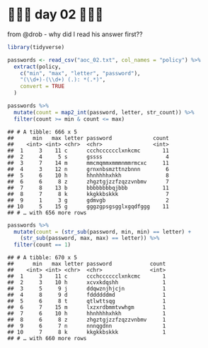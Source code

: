 🎄🎄🎄 day 02 🎄🎄🎄
================

from @drob - why did I read his answer first??

``` r
library(tidyverse)

passwords <- read_csv("aoc_02.txt", col_names = "policy") %>%
  extract(policy,
    c("min", "max", "letter", "password"),
    "(\\d+)-(\\d+) (.): *(.*)",
    convert = TRUE
  )
```

``` r
passwords %>%
  mutate(count = map2_int(password, letter, str_count)) %>%
  filter(count >= min & count <= max)
```

    ## # A tibble: 666 x 5
    ##      min   max letter password             count
    ##    <int> <int> <chr>  <chr>                <int>
    ##  1     3    11 c      ccchcccccclxnkcmc       11
    ##  2     4     5 s      gssss                    4
    ##  3     7    14 m      mmcmqmmxmmmnmmrmcxc     11
    ##  4     3    12 n      grnxnbsmzttnzbnnn        6
    ##  5     6    10 h      hhnhhhhxhkh              8
    ##  6     6     8 z      zhgztgjzzfzqzzvnbmv      7
    ##  7     8    13 b      bbbbbbbbqjbbb           11
    ##  8     7     8 k      kkgkkbskkk               7
    ##  9     1     3 g      gdmvgb                   2
    ## 10     5    15 g      gggzgpsgsgglxgqdfggg    11
    ## # … with 656 more rows

``` r
passwords %>%
  mutate(count = (str_sub(password, min, min) == letter) +
    (str_sub(password, max, max) == letter)) %>%
  filter(count == 1)
```

    ## # A tibble: 670 x 5
    ##      min   max letter password            count
    ##    <int> <int> <chr>  <chr>               <int>
    ##  1     3    11 c      ccchcccccclxnkcmc       1
    ##  2     3    10 h      xcvxkdqshh              1
    ##  3     5     9 j      ddqwznjhjcjn            1
    ##  4     8     9 d      fddddddmd               1
    ##  5     6     8 t      qtlwttsqg               1
    ##  6     7    15 m      lxzxrdbmmtvwhgm         1
    ##  7     6    10 h      hhnhhhhxhkh             1
    ##  8     6     8 z      zhgztgjzzfzqzzvnbmv     1
    ##  9     6     7 n      nnnqgdnn                1
    ## 10     7     8 k      kkgkkbskkk              1
    ## # … with 660 more rows
